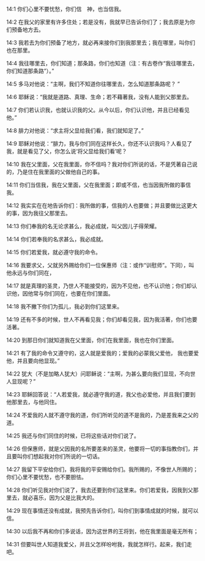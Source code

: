 <a id="1"></a>14:1  你们心里不要忧愁，你们信　神，也当信我。  

<a id="2"></a>14:2  在我父的家里有许多住处；若是没有，我就早已告诉你们了；我去原是为你们预备地方去。  

<a id="3"></a>14:3  我若去为你们预备了地方，就必再来接你们到我那里去；我在哪里，叫你们也在那里。  

<a id="4"></a>14:4  我往哪里去，你们知道；那条路，你们也知道（注：有古卷作“我往哪里去，你们知道那条路”）。”  

<a id="5"></a>14:5  多马对他说：“主啊，我们不知道你往哪里去，怎么知道那条路呢？ ”  

<a id="6"></a>14:6  耶稣说：“我就是道路、真理、生命；若不藉著我，没有人能到父那里去。  

<a id="7"></a>14:7  你们若认识我，也就认识我的父。从今以后，你们认识他，并且已经看见他。”  

<a id="8"></a>14:8  腓力对他说：“求主将父显给我们看，我们就知足了。”  

<a id="9"></a>14:9  耶稣对他说：“腓力，我与你们同在这样长久，你还不认识我吗？人看见了我，就是看见了父，你怎么说‘将父显给我们看’呢？  

<a id="10"></a>14:10  我在父里面，父在我里面，你不信吗？我对你们所说的话，不是凭著自己说的，乃是住在我里面的父做他自己的事。  

<a id="11"></a>14:11  你们当信我，我在父里面，父在我里面；即或不信，也当因我所做的事信我。  

<a id="12"></a>14:12  我实实在在地告诉你们：我所做的事，信我的人也要做；并且要做比这更大的事，因为我往父那里去。  

<a id="13"></a>14:13  你们奉我的名无论求甚么，我必成就，叫父因儿子得荣耀。  

<a id="14"></a>14:14  你们若奉我的名求甚么，我必成就。  

<a id="15"></a>14:15  你们若爱我，就必遵守我的命令。  

<a id="16"></a>14:16  我要求父，父就另外赐给你们一位保惠师（注：或作“训慰师”。下同），叫他永远与你们同在，  

<a id="17"></a>14:17  就是真理的圣灵，乃世人不能接受的，因为不见他，也不认识他；你们却认识他，因他常与你们同在，也要在你们里面。  

<a id="18"></a>14:18  我不撇下你们为孤儿，我必到你们这里来。  

<a id="19"></a>14:19  还有不多的时候，世人不再看见我；你们却看见我，因为我活著，你们也要活著。  

<a id="20"></a>14:20  到那日你们就知道我在父里面，你们在我里面，我也在你们里面。  

<a id="21"></a>14:21  有了我的命令又遵守的，这人就是爱我的；爱我的必蒙我父爱他， 我也要爱他，并且要向他显现。”  

<a id="22"></a>14:22  犹大（不是加略人犹大）问耶稣说：“主啊，为甚么要向我们显现，不向世人显现呢？”  

<a id="23"></a>14:23  耶稣回答说：“人若爱我，就必遵守我的道，我父也必爱他，并且我们要到他那里去，与他同住。  

<a id="24"></a>14:24  不爱我的人就不遵守我的道，你们所听见的道不是我的，乃是差我来之父的道。  

<a id="25"></a>14:25  我还与你们同住的时候，已将这些话对你们说了。  

<a id="26"></a>14:26  但保惠师，就是父因我的名所要差来的圣灵，他要将一切的事指教你们，并且要叫你们想起我对你们所说的一切话。  

<a id="27"></a>14:27  我留下平安给你们，我将我的平安赐给你们。我所赐的，不像世人所赐的；你们心里不要忧愁，也不要胆怯。  

<a id="28"></a>14:28  你们听见我对你们说了，我去还要到你们这里来。你们若爱我，因我到父那里去，就必喜乐，因为父是比我大的。  

<a id="29"></a>14:29  现在事情还没有成就，我预先告诉你们，叫你们到事情成就的时候，就可以信。  

<a id="30"></a>14:30  以后我不再和你们多说话，因为这世界的王将到，他在我里面是毫无所有；  

<a id="31"></a>14:31  但要叫世人知道我爱父，并且父怎样吩咐我，我就怎样行。起来，我们走吧。  
